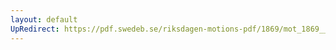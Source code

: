```yaml
---
layout: default
UpRedirect: https://pdf.swedeb.se/riksdagen-motions-pdf/1869/mot_1869__ak__00285.pdf
---
```

